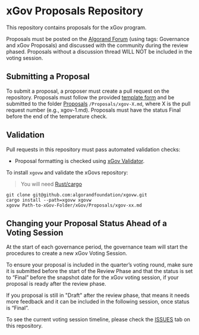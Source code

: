 # xGov Proposals Repository
This repository contains proposals for the xGov program.

Proposals must be posted on the <a href="https://forum.algorand.org/">Algorand Forum</a> (using tags: Governance and xGov Proposals) and discussed with the community during the review phased. Proposals without a discussion thread WILL NOT be included in the voting session. 

## Submitting a Proposal

To submit a proposal, a proposer must create a pull request on the repository. 
Proposals must follow the provided <a href="https://github.com/algorandfoundation/ARCs/tree/main/assets/arc-0034/TemplateForm.md">template form</a> and be submitted to the folder <a href="Proposals">Proposals</a> `/Proposals/xgov-X.md`, where X is the pull request number (e.g., xgov-1.md). Proposals must have the status Final before the end of the temperature check.

## Validation

Pull requests in this repository must pass automated validation checks:

* Proposal formatting is checked using [xGov Validator](https://github.com/algorandfoundation/xgovw).

To install `xgovw` and validate the xGovs repository:

> You will need [Rust/cargo](https://doc.rust-lang.org/cargo/getting-started/installation.html)

```console
git clone git@github.com:algorandfoundation/xgovw.git
cargo install --path=xgovw xgovw
xgovw Path-to-xGov-Folder/xGov/Proposals/xgov-xx.md
```
## Changing your Proposal Status Ahead of a Voting Session

At the start of each governance period, the governance team will start the procedures to create a new xGov Voting Session. 

To ensure your proposal is included in the quarter’s voting round, make sure it is submitted before the start of the Review Phase and that the status is set to “Final” before the snapshot date for the xGov voting session, if your proposal is ready after the review phase.

If you proposal is still in "Draft" after the review phase, that means it needs more feedback and it can be included in the following session, once status is “Final”.

To see the current voting session timeline, please check the [ISSUES](https://github.com/algorandfoundation/xGov/issues) tab on this repository.
